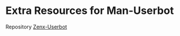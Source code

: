 # Extra Resources for Man-Userbot
Repository [Zenx-Userbot](https://github.com/ZenXMato/Zenx-Userbot)
